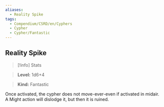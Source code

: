 ```yaml
---
aliases:
  - Reality Spike
tags:
  - Compendium/CSRD/en/Cyphers
  - Cypher
  - Cypher/Fantastic
---
```

  
    
## Reality Spike    
>[!info] Stats    
> **Level:** 1d6+4    
> **Kind:** Fantastic  
    
Once activated, the cypher does not move-ever-even if activated in midair. A Might action will dislodge it, but then it is ruined.